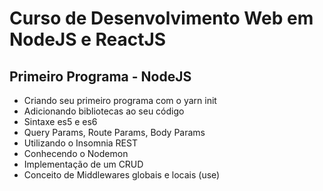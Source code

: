 # Curso de Desenvolvimento Web em NodeJS e ReactJS

## Primeiro Programa - NodeJS

- Criando seu primeiro programa com o yarn init
- Adicionando bibliotecas ao seu código
- Sintaxe es5 e es6
- Query Params, Route Params, Body Params
- Utilizando o Insomnia REST
- Conhecendo o Nodemon
- Implementação de um CRUD
- Conceito de Middlewares globais e locais (use)
